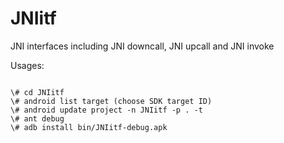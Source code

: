 JNIitf
======

JNI interfaces including JNI downcall, JNI upcall and JNI invoke

Usages:
<pre><code>
\# cd JNIitf
\# android list target (choose SDK target ID)
\# android update project -n JNIitf -p . -t <target-ID>
\# ant debug
\# adb install bin/JNIitf-debug.apk
</pre></code>

